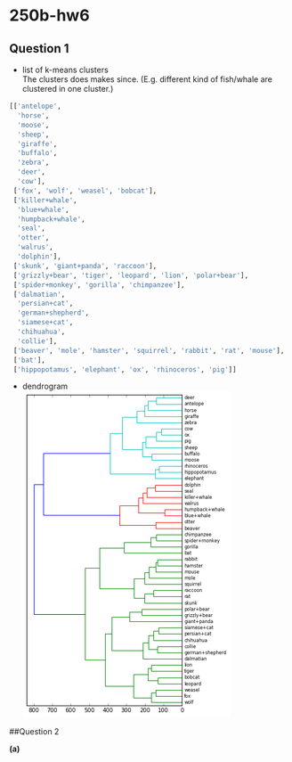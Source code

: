 # 250b-hw6

## Question 1

* list of k-means clusters  
The clusters does makes since. (E.g. different kind of fish/whale are clustered in one cluster.)
```Python
[['antelope',
  'horse',
  'moose',
  'sheep',
  'giraffe',
  'buffalo',
  'zebra',
  'deer',
  'cow'],
 ['fox', 'wolf', 'weasel', 'bobcat'],
 ['killer+whale',
  'blue+whale',
  'humpback+whale',
  'seal',
  'otter',
  'walrus',
  'dolphin'],
 ['skunk', 'giant+panda', 'raccoon'],
 ['grizzly+bear', 'tiger', 'leopard', 'lion', 'polar+bear'],
 ['spider+monkey', 'gorilla', 'chimpanzee'],
 ['dalmatian',
  'persian+cat',
  'german+shepherd',
  'siamese+cat',
  'chihuahua',
  'collie'],
 ['beaver', 'mole', 'hamster', 'squirrel', 'rabbit', 'rat', 'mouse'],
 ['bat'],
 ['hippopotamus', 'elephant', 'ox', 'rhinoceros', 'pig']]
```
* dendrogram  
![](q1-2)




##Question 2

**(a)**

